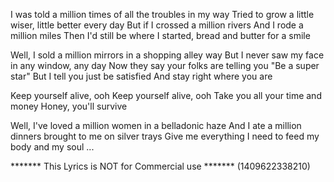 I was told a million times of all the troubles in my way
Tried to grow a little wiser, little better every day
But if I crossed a million rivers
And I rode a million miles
Then I'd still be where I started, bread and butter for a smile

Well, I sold a million mirrors in a shopping alley way
But I never saw my face in any window, any day
Now they say your folks are telling you
"Be a super star"
But I tell you just be satisfied
And stay right where you are

Keep yourself alive, ooh
Keep yourself alive, ooh
Take you all your time and money
Honey, you'll survive

Well, I've loved a million women in a belladonic haze
And I ate a million dinners brought to me on silver trays
Give me everything I need to feed my body and my soul
...

******* This Lyrics is NOT for Commercial use *******
(1409622338210)